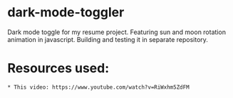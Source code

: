 # dark-mode-toggler
Dark mode toggle for my resume project. Featuring sun and moon rotation animation in javascript. Building and testing it in separate repository.

# Resources used:
    * This video: https://www.youtube.com/watch?v=RiWxhm5ZdFM 
